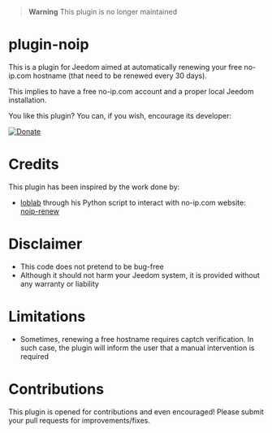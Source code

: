 > **Warning**
> This plugin is no longer maintained

# plugin-noip
This is a plugin for Jeedom aimed at automatically renewing your free no-ip.com hostname (that need to be renewed every 30 days). 

This implies to have a free no-ip.com account and a proper local Jeedom installation.

You like this plugin? You can, if you wish, encourage its developer:

[![Donate](https://img.shields.io/badge/Donate-PayPal-green.svg)](https://www.paypal.com/paypalme/hugoKs3)

# Credits
This plugin has been inspired by the work done by:
- [loblab](https://github.com/loblab) through his Python script to interact with no-ip.com website: [noip-renew](https://github.com/loblab/noip-renew)

# Disclaimer
- This code does not pretend to be bug-free
- Although it should not harm your Jeedom system, it is provided without any warranty or liability

# Limitations
- Sometimes, renewing a free hostname requires captch verification. In such case, the plugin will inform the user that a manual intervention is required

# Contributions
This plugin is opened for contributions and even encouraged! Please submit your pull requests for improvements/fixes.
